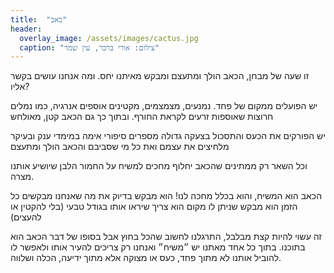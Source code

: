 ```yaml
---
title:  "כאב"
header:
  overlay_image: /assets/images/cactus.jpg
  caption: "צילום: אורי ברכר, עין שמר"
---
```


זו שעה של מבחן,
הכאב הולך ומתעצם<!--more-->
ומבקש מאיתנו יחס.
ומה אנחנו עושים בקשר אליו?

יש הפועלים ממקום של פחד.
נמנעים, מצמצמים, מקטינים
אוספים אנרגיה,
כמו נמלים חרוצות שאוספות זרעים לקראת החורף.
ובתוך כך גם הכאב קטן, מאולחש

יש הפורקים את הכעס והתסכול
בצעקה גדולה
מספרים סיפורי אימה במימדי ענק
ובעיקר מלחיצים את עצמם ואת כל מי שסביבם
והכאב הולך ומתעצם

וכל השאר רק ממתינים שהכאב יחלוף
מחכים למשיח על החמור הלבן
שיושיע אותנו מצרה.

הכאב הוא המשיח,
והוא בכלל מחכה לנו!
הוא מבקש בדיוק את מה שאנחנו מבקשים כל הזמן
הוא מבקש שניתן לו מקום
הוא צריך שיראו אותו
בגודל טבעי (בלי להקטין או להעצים)

זה עשוי להיות קצת מבלבל,
התרגלנו לחשוב שהכל בחוץ
אבל בסופו של דבר הכאב הוא בתוכנו.
בתוך כל אחד מאתנו יש ״משיח״
ואנחנו רק צריכים להעיר אותו
ולאפשר לו להוביל אותנו
לא מתוך פחד, כעס או מצוקה
אלא מתוך ידיעה, הכלה ושלווה.
